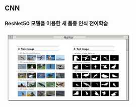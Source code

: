 ## **CNN** 

### ResNet50 모델을 이용한 새 품종 인식 전이학습

<img src="../../Images/MachineLearning/ResNet/BirtImage.jpg" width="80%" height="80%" title="px(픽셀) 크기 설정" alt="ResNet50"></img>
